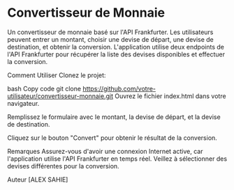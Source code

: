 # Convertisseur de Monnaie
Un convertisseur de monnaie basé sur l'API Frankfurter. Les utilisateurs peuvent entrer un montant, choisir une devise de départ, une devise de destination, et obtenir la conversion. L'application utilise deux endpoints de l'API Frankfurter pour récupérer la liste des devises disponibles et effectuer la conversion.

Comment Utiliser
Clonez le projet:

bash
Copy code
git clone https://github.com/votre-utilisateur/convertisseur-monnaie.git
Ouvrez le fichier index.html dans votre navigateur.

Remplissez le formulaire avec le montant, la devise de départ, et la devise de destination.

Cliquez sur le bouton "Convert" pour obtenir le résultat de la conversion.

Remarques
Assurez-vous d'avoir une connexion Internet active, car l'application utilise l'API Frankfurter en temps réel.
Veillez à sélectionner des devises différentes pour la conversion.

Auteur
[ALEX SAHIE]
